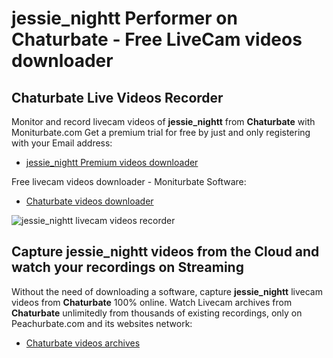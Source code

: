 # jessie_nightt Performer on Chaturbate - Free LiveCam videos downloader

## Chaturbate Live Videos Recorder

Monitor and record livecam videos of **jessie_nightt** from **Chaturbate** with Moniturbate.com
Get a premium trial for free by just and only registering with your Email address:
* [jessie_nightt Premium videos downloader](https://moniturbate.com/request-demo-licence-key.html)

Free livecam videos downloader - Moniturbate Software:
* [Chaturbate videos downloader](https://moniturbate.com/moniturbate-download-software.html)

![jessie_nightt livecam videos recorder](https://peachurnet.com/templates/moniturbate-software.png)


## Capture jessie_nightt videos from the Cloud and watch your recordings on Streaming

Without the need of downloading a software, capture **jessie_nightt** livecam videos from **Chaturbate** 100% online.
Watch Livecam archives from **Chaturbate** unlimitedly from thousands of existing recordings, only on Peachurbate.com and its websites network:
* [Chaturbate videos archives](https://peachurnet.com/)